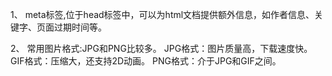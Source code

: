 1、
meta标签,位于head标签中，可以为html文档提供额外信息，如作者信息、关键字、页面过期时间等。

2、
常用图片格式:JPG和PNG比较多。
JPG格式：图片质量高，下载速度快。
GIF格式：压缩大，还支持2D动画。
PNG格式：介于JPG和GIF之间。